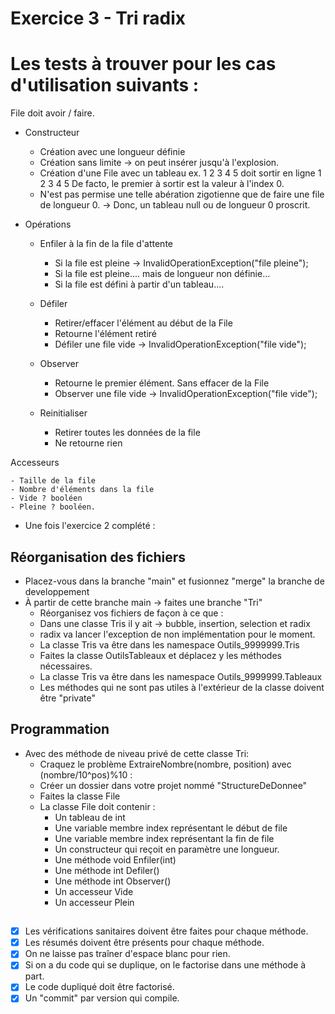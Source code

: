 # Exercice 3 - Tri radix  
# Les tests à trouver pour les cas d'utilisation suivants : 
File doit avoir / faire.

- Constructeur
	- Création avec une longueur définie
	- Création sans limite -> on peut insérer jusqu'à l'explosion.
	- Création d'une File avec un tableau ex. 1 2 3 4 5 doit sortir en ligne 1 2 3 4 5
	  De facto, le premier à sortir est la valeur à l'index 0.
	- N'est pas permise une telle abération zigotienne que de faire une file de
	  longueur 0.
	  -> Donc, un tableau null ou de longueur 0 proscrit.

- Opérations

	- Enfiler à la fin de la file d'attente
		- Si la file est pleine -> InvalidOperationException("file pleine");
		- Si la file est pleine.... mais de longueur non définie...
		- Si la file est défini à partir d'un tableau.... 

	- Défiler
		- Retirer/effacer l'élément au début de la File
		- Retourne l'élément retiré
		- Défiler une file vide -> InvalidOperationException("file vide");

	- Observer
	    - Retourne le premier élément. Sans effacer de la File
		- Observer une file vide -> InvalidOperationException("file vide");

	- Reinitialiser 
		- Retirer toutes les données de la file
		- Ne retourne rien

Accesseurs 

	- Taille de la file
	- Nombre d'éléments dans la file
	- Vide ? booléen
	- Pleine ? booléen.


- Une fois l'exercice 2 complété :  

## Réorganisation des fichiers  
- Placez-vous dans la branche "main" et fusionnez "merge" la branche de developpement  
- À partir de cette branche main -> faites une branche "Tri"  
    - Réorganisez vos fichiers de façon à ce que :  
    - Dans une classe Tris il y ait -> bubble, insertion, selection et radix    
    - radix va lancer l'exception de non implémentation pour le moment.  
    - La classe Tris va être dans les namespace Outils_9999999.Tris  
    - Faites la classe OutilsTableaux et déplacez y les méthodes nécessaires.  
    - La classe Tris va être dans les namespace Outils_9999999.Tableaux
    - Les méthodes qui ne sont pas utiles à l'extérieur de la classe doivent être "private"   
 
##  Programmation  

- Avec des méthode de niveau privé de cette classe Tri:
    - Craquez le problème ExtraireNombre(nombre, position) avec (nombre/10^pos)%10 :
    - Créer un dossier dans votre projet nommé "StructureDeDonnee"
    - Faites la classe File  
    - La classe File doit contenir :
        - Un tableau de int  
        - Une variable membre index représentant le début de file  
        - Une variable membre index représentant la fin de file
        - Un constructeur qui reçoit en paramètre une longueur.
        - Une méthode void Enfiler(int)
        - Une méthode int Defiler()
        - Une méthode int Observer()
        - Un accesseur Vide
        - Un accesseur Plein

##  
- [x] Les vérifications sanitaires doivent être faites pour chaque méthode.
- [x] Les résumés doivent être présents pour chaque méthode.
- [x] On ne laisse pas traîner d'espace blanc pour rien.
- [x] Si on a du code qui se duplique, on le factorise dans une méthode à part.
- [x] Le code dupliqué doit être factorisé.
- [x] Un "commit" par version qui compile.
